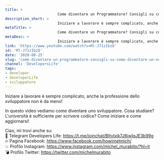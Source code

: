 ```yaml
---
title: > 
                        Come diventare un Programmatore? Consigli su come diventare un vero Developer!
description_short: > 
                        Iniziare a lavorare è sempre complicato, anche la professione dello sviluppatore non è da meno! In questo video vediamo come ...
metaTitle: > 
                        Come diventare un Programmatore? Consigli su come diventare un vero Developer!
metaDesc: > 
                        Iniziare a lavorare è sempre complicato, anche la professione dello sviluppatore non è da meno! In questo video vediamo come ...
link: 'https://www.youtube.com/watch?v=Ml-J71zIbzQ'
id: 'Ml-J71zIbzQ'
date: '2020-08-25'
slug: 'come-diventare-un-programmatore-consigli-su-come-diventare-un-vero-developer'
channel: 'DevelopersLife'
tags: 
- developer
- developerLife
- sviluppatore
---
```

Iniziare a lavorare è sempre complicato, anche la professione dello sviluppatore non è da meno!  
  
In questo video vediamo come diventare uno sviluppatore. Cosa studiare? L'università è sufficiente per scrivere codice? Come iniziare e come aggiornarsi!  
  
Ciao, mi trovi anche su:  
🧨 Telegram Developers Life: https://t.me/joinchat/BItvlxik7J6iwIqJE3b99g  
🔥 Pagina Facebook: https://www.facebook.com/howimetmich/  
💥 Profilo Instagram: https://www.instagram.com/michel_murabito/?hl=it  
💣 Profilo Twitter: https://twitter.com/michelmurabito